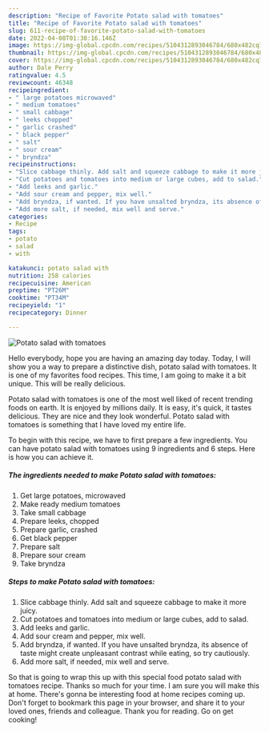 ```yaml
---
description: "Recipe of Favorite Potato salad with tomatoes"
title: "Recipe of Favorite Potato salad with tomatoes"
slug: 611-recipe-of-favorite-potato-salad-with-tomatoes
date: 2022-04-08T01:38:16.146Z
image: https://img-global.cpcdn.com/recipes/5104312893046784/680x482cq70/potato-salad-with-tomatoes-recipe-main-photo.jpg
thumbnail: https://img-global.cpcdn.com/recipes/5104312893046784/680x482cq70/potato-salad-with-tomatoes-recipe-main-photo.jpg
cover: https://img-global.cpcdn.com/recipes/5104312893046784/680x482cq70/potato-salad-with-tomatoes-recipe-main-photo.jpg
author: Dale Perry
ratingvalue: 4.5
reviewcount: 46348
recipeingredient:
- " large potatoes microwaved"
- " medium tomatoes"
- " small cabbage"
- " leeks chopped"
- " garlic crashed"
- " black pepper"
- " salt"
- " sour cream"
- " bryndza"
recipeinstructions:
- "Slice cabbage thinly. Add salt and squeeze cabbage to make it more juicy."
- "Cut potatoes and tomatoes into medium or large cubes, add to salad."
- "Add leeks and garlic."
- "Add sour cream and pepper, mix well."
- "Add bryndza, if wanted. If you have unsalted bryndza, its absence of taste might create unpleasant contrast while eating, so try cautiously."
- "Add more salt, if needed, mix well and serve."
categories:
- Recipe
tags:
- potato
- salad
- with

katakunci: potato salad with 
nutrition: 258 calories
recipecuisine: American
preptime: "PT26M"
cooktime: "PT34M"
recipeyield: "1"
recipecategory: Dinner

---
```



![Potato salad with tomatoes](https://img-global.cpcdn.com/recipes/5104312893046784/680x482cq70/potato-salad-with-tomatoes-recipe-main-photo.jpg)

Hello everybody, hope you are having an amazing day today. Today, I will show you a way to prepare a distinctive dish, potato salad with tomatoes. It is one of my favorites food recipes. This time, I am going to make it a bit unique. This will be really delicious.



Potato salad with tomatoes is one of the most well liked of recent trending foods on earth. It is enjoyed by millions daily. It is easy, it's quick, it tastes delicious. They are nice and they look wonderful. Potato salad with tomatoes is something that I have loved my entire life.


To begin with this recipe, we have to first prepare a few ingredients. You can have potato salad with tomatoes using 9 ingredients and 6 steps. Here is how you can achieve it.

<!--inarticleads1-->

##### The ingredients needed to make Potato salad with tomatoes:

1. Get  large potatoes, microwaved
1. Make ready  medium tomatoes
1. Take  small cabbage
1. Prepare  leeks, chopped
1. Prepare  garlic, crashed
1. Get  black pepper
1. Prepare  salt
1. Prepare  sour cream
1. Take  bryndza




<!--inarticleads2-->

##### Steps to make Potato salad with tomatoes:

1. Slice cabbage thinly. Add salt and squeeze cabbage to make it more juicy.
1. Cut potatoes and tomatoes into medium or large cubes, add to salad.
1. Add leeks and garlic.
1. Add sour cream and pepper, mix well.
1. Add bryndza, if wanted. If you have unsalted bryndza, its absence of taste might create unpleasant contrast while eating, so try cautiously.
1. Add more salt, if needed, mix well and serve.




So that is going to wrap this up with this special food potato salad with tomatoes recipe. Thanks so much for your time. I am sure you will make this at home. There's gonna be interesting food at home recipes coming up. Don't forget to bookmark this page in your browser, and share it to your loved ones, friends and colleague. Thank you for reading. Go on get cooking!
